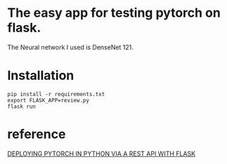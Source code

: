 # The easy app for testing pytorch on flask.

The Neural network I used is DenseNet 121.

# Installation
```
pip install -r requirements.txt
export FLASK_APP=review.py
flask run
```
# reference
[DEPLOYING PYTORCH IN PYTHON VIA A REST API WITH FLASK](https://pytorch.org/tutorials/intermediate/flask_rest_api_tutorial.html)